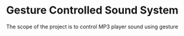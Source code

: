 # Gesture Controlled Sound System
The scope of the project is to control MP3 player sound using gesture
